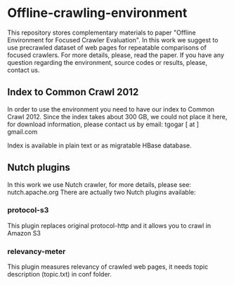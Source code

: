 # Offline-crawling-environment

This repository stores complementary materials to paper "Offline Environment for Focused Crawler Evaluation".
In this work we suggest to use precrawled dataset of web pages for repeatable comparisons of focused crawlers. 
For more details, please, read the paper. If you have any question regarding the environment, source codes or results, please, contact us.

## Index to Common Crawl 2012
In order to use the environment you need to have our index to Common Crawl 2012. Since the index takes about 300 GB, we could not place it here,
for download information, please contact us by email: tgogar [ at ] gmail.com

Index is available in plain text or as migratable HBase database. 

## Nutch plugins
In this work we use Nutch crawler, for more details, please see: nutch.apache.org
There are actually two Nutch plugins available:

### protocol-s3
This plugin replaces original protocol-http and it allows you to crawl in Amazon S3

### relevancy-meter
This plugin measures relevancy of crawled web pages, it needs topic description (topic.txt) in conf folder.



